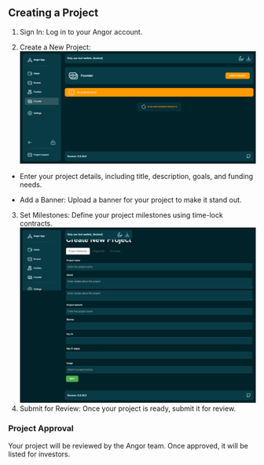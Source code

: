 ## Creating a Project

1. Sign In: Log in to your Angor account.

2. Create a New Project:
![image info](./images/create-a-project.png)
* Enter your project details, including title, description, goals, and funding needs.

* Add a Banner: Upload a banner for your project to make it stand out.

3. Set Milestones: Define your project milestones using time-lock contracts.
![image info](./images/set-milestone.png)
4. Submit for Review: Once your project is ready, submit it for review.

### Project Approval
Your project will be reviewed by the Angor team. Once approved, it will be listed for investors.